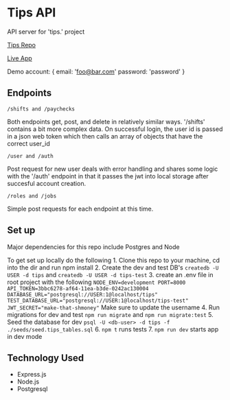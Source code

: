 # Tips API

API server for 'tips.' project

<a href='https://github.com/ajbates2/tips' target='_blank'>Tips Repo</a>

<a href='https://tips-sigma.vercel.app/' target='_blank'>Live App</a>

Demo account: { email: 'foo@bar.com' password: 'password' }

## Endpoints

`/shifts and /paychecks`

Both endpoints get, post, and delete in relatively similar ways. '/shifts' contains a bit more complex data. On successful login, the user id is passed in a json web token which then calls an array of objects that have the correct user_id

`/user and /auth`

Post request for new user deals with error handling and shares some logic with the '/auth' endpoint in that it passes the jwt into local storage after succesful account creation.

`/roles and /jobs`

Simple post requests for each endpoint at this time.

## Set up

Major dependencies for this repo include Postgres and Node

To get set up locally do the following
    1. Clone this repo to your machine, cd into the dir and run npm install
    2. Create the dev and test DB's `createdb -U USER -d tips` and `createdb -U USER -d tips-test`
    3. create an .env file in root project with the following
    ````
    NODE_ENV=development
    PORT=8000
    API_TOKEN=3bbc6278-af64-11ea-b3de-0242ac130004
    DATABASE_URL="postgresql://USER:1@localhost/tips"
    TEST_DATABASE_URL="postgresql://USER:1@localhost/tips-test"
    JWT_SECRET="make-that-shmoney"
    ````
    Make sure to update the username
    4. Run migrations for dev and test `npm run migrate` and `npm run migrate:test`
    5. Seed the database for dev `psql -U <db-user> -d tips -f ./seeds/seed.tips_tables.sql`
    6. `npm t` runs tests
    7. `npm run dev` starts app in dev mode

## Technology Used

*   Express.js
*   Node.js
*   Postgresql